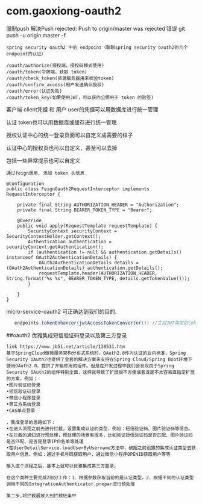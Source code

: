 # com.gaoxiong-oauth2
强制push 解决Push rejected: Push to origin/master was rejected 错误
git push -u origin master -f
```text
spring security oauth2 中的 endpoint（聊聊spring security oauth2的几个endpoint的认证）

/oauth/authorize(授权端，授权码模式使用)
/oauth/token(令牌端，获取 token)
/oauth/check_token(资源服务器用来校验token)
/oauth/confirm_access(用户发送确认授权)
/oauth/error(认证失败)
/oauth/token_key(如果使用JWT，可以获的公钥用于 token 的验签)
```
客户端 client凭据 和 用户 user的凭据可以用数据库进行统一管理

认证 token也可以用数据库或缓存进行统一管理

授权认证中心的统一登录页面可以自定义成需要的样子

认证中心的授权页也可以自定义，甚至可以去掉

包括一些异常提示也可以自定义

```text
通过feign调用, 添加 token 头信息

@Configuration
public class FeignOauth2RequestInterceptor implements RequestInterceptor {

    private final String AUTHORIZATION_HEADER = "Authorization";
    private final String BEARER_TOKEN_TYPE = "Bearer";

    @Override
    public void apply(RequestTemplate requestTemplate) {
        SecurityContext securityContext = SecurityContextHolder.getContext();
        Authentication authentication = securityContext.getAuthentication();
        if (authentication != null && authentication.getDetails() instanceof OAuth2AuthenticationDetails) {
            OAuth2AuthenticationDetails details = (OAuth2AuthenticationDetails) authentication.getDetails();
            requestTemplate.header(AUTHORIZATION_HEADER, String.format("%s %s", BEARER_TOKEN_TYPE, details.getTokenValue()));
        }

    }
}

```

micro-service-oauth2 可正确达到我们的目的.
```java
   endpoints.tokenEnhancer(jwtAccessTokenConverter()) //生成JWT类型的token

```
##oauth2 优雅集成短信验证码登录以及第三方登录
```text
link https://www.jb51.net/article/138531.htm
基于SpringCloud做微服务架构分布式系统时，OAuth2.0作为认证的业内标准，Spring Security OAuth2也提供了全套的解决方案来支持在Spring Cloud/Spring Boot环境下使用OAuth2.0，提供了开箱即用的组件。但是在开发过程中我们会发现由于Spring Security OAuth2的组件特别全面，这样就导致了扩展很不方便或者说是不太容易直指定扩展的方案，例如：
•图片验证码登录
•短信验证码登录
•微信小程序登录
•第三方系统登录
•CAS单点登录

，集成登录的思路如下：
•在进入流程之前先进行拦截，设置集成认证的类型，例如：短信验证码、图片验证码等信息。
•在拦截的通知进行预处理，预处理的场景有很多，比如验证短信验证码是否匹配、图片验证码是否匹配、是否是登录IP白名单等处理
•在UserDetailService.loadUserByUsername方法中，根据之前设置的集成认证类型去获取用户信息，例如：通过手机号码获取用户、通过微信小程序OPENID获取用户等等

接入这个流程之后，基本上就可以优雅集成第三方登录。

在这个类种主要完成2部分工作：1、根据参数获取当前的是认证类型，2、根据不同的认证类型调用不同的IntegrationAuthenticator.prepar进行预处理
```
```text
第二步,将拦截器放入到拦截链条中

```